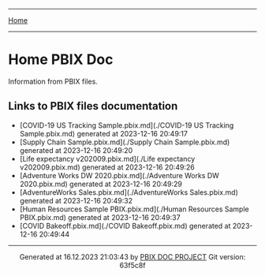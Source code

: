 ----

[Home](../index.md) 

----

# Home PBIX Doc

Information from PBIX files.

## Links to PBIX files documentation

* [COVID-19 US Tracking Sample.pbix.md](./COVID-19 US Tracking Sample.pbix.md) generated at 2023-12-16 20:49:17 
* [Supply Chain Sample.pbix.md](./Supply Chain Sample.pbix.md) generated at 2023-12-16 20:49:20 
* [Life expectancy v202009.pbix.md](./Life expectancy v202009.pbix.md) generated at 2023-12-16 20:49:26 
* [Adventure Works DW 2020.pbix.md](./Adventure Works DW 2020.pbix.md) generated at 2023-12-16 20:49:29 
* [AdventureWorks Sales.pbix.md](./AdventureWorks Sales.pbix.md) generated at 2023-12-16 20:49:32 
* [Human Resources Sample PBIX.pbix.md](./Human Resources Sample PBIX.pbix.md) generated at 2023-12-16 20:49:37 
* [COVID Bakeoff.pbix.md](./COVID Bakeoff.pbix.md) generated at 2023-12-16 20:49:44 

----
<p align="center">
Generated at 16.12.2023 21:03:43 by <a href='https://github.com/dop12/pbix_doc'>PBIX DOC PROJECT</a> Git version: 63f5c8f
</p>